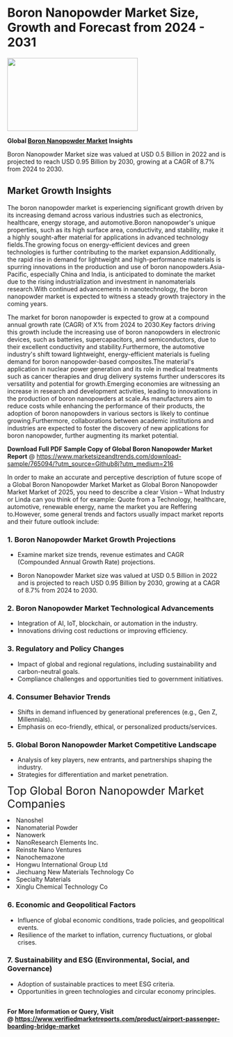<H1>Boron Nanopowder Market Size, Growth and Forecast from 2024 - 2031</H1><img class="aligncenter size-medium wp-image-584254" src="https://thirdeyenews.in/wp-content/uploads/2024/09/Global-Market-Research-300x168.jpeg" alt="" width="300" height="168" /><p><strong>Global&nbsp;<a href="https://www.marketsizeandtrends.com/download-sample/765094/?utm_source=Github8j?utm_medium=216">Boron Nanopowder Market</a> Insights</strong></p><p>Boron Nanopowder Market size was valued at USD 0.5 Billion in 2022 and is projected to reach USD 0.95 Billion by 2030, growing at a CAGR of 8.7% from 2024 to 2030.</p><p><h2>Market Growth Insights</h2> <p>The boron nanopowder market is experiencing significant growth driven by its increasing demand across various industries such as electronics, healthcare, energy storage, and automotive.Boron nanopowder's unique properties, such as its high surface area, conductivity, and stability, make it a highly sought-after material for applications in advanced technology fields.The growing focus on energy-efficient devices and green technologies is further contributing to the market expansion.Additionally, the rapid rise in demand for lightweight and high-performance materials is spurring innovations in the production and use of boron nanopowders.Asia-Pacific, especially China and India, is anticipated to dominate the market due to the rising industrialization and investment in nanomaterials research.With continued advancements in nanotechnology, the boron nanopowder market is expected to witness a steady growth trajectory in the coming years.</p> <p>The market for boron nanopowder is expected to grow at a compound annual growth rate (CAGR) of X% from 2024 to 2030.Key factors driving this growth include the increasing use of boron nanopowders in electronic devices, such as batteries, supercapacitors, and semiconductors, due to their excellent conductivity and stability.Furthermore, the automotive industry's shift toward lightweight, energy-efficient materials is fueling demand for boron nanopowder-based composites.The material's application in nuclear power generation and its role in medical treatments such as cancer therapies and drug delivery systems further underscores its versatility and potential for growth.Emerging economies are witnessing an increase in research and development activities, leading to innovations in the production of boron nanopowders at scale.As manufacturers aim to reduce costs while enhancing the performance of their products, the adoption of boron nanopowders in various sectors is likely to continue growing.Furthermore, collaborations between academic institutions and industries are expected to foster the discovery of new applications for boron nanopowder, further augmenting its market potential.<p><span class=""><strong>Download Full PDF Sample Copy of Global Boron Nanopowder Market Report</strong> @ <a href="https://www.marketsizeandtrends.com/download-sample/765094/?utm_source=Github8j?utm_medium=216" target="_blank">https://www.marketsizeandtrends.com/download-sample/765094/?utm_source=Github8j?utm_medium=216</a></span></p><p>In order to make an accurate and perceptive description of future scope of a Global&nbsp;Boron Nanopowder Market Market as Global&nbsp;Boron Nanopowder Market Market of 2025, you need to describe a clear Vision &ndash; What Industry or Linda can you think of for example: Quote from a Technology, healthcare, automotive, renewable energy, name the market you are Reffering to.However, some general trends and factors usually impact market reports and their future outlook include:</p><h3>1.&nbsp;<strong>Boron Nanopowder Market Growth Projections</strong></h3><ul><li>Examine market size trends, revenue estimates and CAGR (Compounded Annual Growth Rate) projections.</li><li><p>Boron Nanopowder Market size was valued at USD 0.5 Billion in 2022 and is projected to reach USD 0.95 Billion by 2030, growing at a CAGR of 8.7% from 2024 to 2030.</p></li></ul><h3>2.&nbsp;<strong>Boron Nanopowder Market Technological Advancements</strong></h3><ul><li>Integration of AI, IoT, blockchain, or automation in the industry.</li><li>Innovations driving cost reductions or improving efficiency.</li></ul><h3>3.&nbsp;<strong>Regulatory and Policy Changes</strong></h3><ul><li>Impact of global and regional regulations, including sustainability and carbon-neutral goals.</li><li>Compliance challenges and opportunities tied to government initiatives.</li></ul><h3>4.&nbsp;<strong>Consumer Behavior Trends</strong></h3><ul><li>Shifts in demand influenced by generational preferences (e.g., Gen Z, Millennials).</li><li>Emphasis on eco-friendly, ethical, or personalized products/services.</li></ul><h3>5.&nbsp;<strong>Global Boron Nanopowder Market Competitive Landscape</strong></h3><ul><li>Analysis of key players, new entrants, and partnerships shaping the industry.</li><li>Strategies for differentiation and market penetration.</li></ul><p data-pm-slice="1 1 []"><span style="color: inherit; font-family: inherit; font-size: 25px;">Top Global Boron Nanopowder Market Companies</span></p><div class="" data-test-id=""><p><li>Nanoshel</li><li> Nanomaterial Powder</li><li> Nanowerk</li><li> NanoResearch Elements Inc.</li><li> Reinste Nano Ventures</li><li> Nanochemazone</li><li> Hongwu International Group Ltd</li><li> Jiechuang New Materials Technology Co</li><li> Specialty Materials</li><li> Xinglu Chemical Technology Co</li></p></div><h3>6.&nbsp;<strong>Economic and Geopolitical Factors</strong></h3><ul><li>Influence of global economic conditions, trade policies, and geopolitical events.</li><li>Resilience of the market to inflation, currency fluctuations, or global crises.</li></ul><h3>7.&nbsp;<strong>Sustainability and ESG (Environmental, Social, and Governance)</strong></h3><ul><li>Adoption of sustainable practices to meet ESG criteria.</li><li>Opportunities in green technologies and circular economy principles.</li></ul><h2><strong style="font-size: 14px;">For More Information or Query, Visit @&nbsp;</strong><a style="background-color: #ffffff; font-size: 14px;" href="https://www.marketsizeandtrends.com/report/boron-nanopowder-market/" target="_blank">https://www.verifiedmarketreports.com/product/airport-passenger-boarding-bridge-market</a></h2>